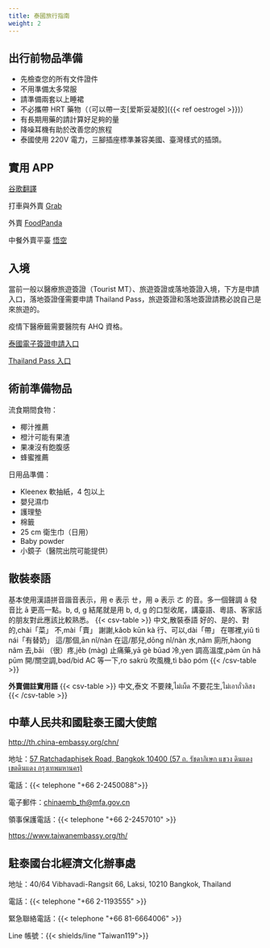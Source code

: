 ```yaml
---
title: 泰國旅行指南
weight: 2
---
```


## 出行前物品準備

- 先檢查您的所有文件證件
- 不用準備太多常服
- 請準備兩套以上睡裙
- 不必攜帶 HRT 藥物（（可以帶一支[爱斯妥凝胶]({{< ref oestrogel >}})）
- 有長期用藥的請計算好足夠的量
- 降噪耳機有助於改善您的旅程
- 泰國使用 220V 電力，三腳插座標準兼容美國、臺灣樣式的插頭。

## 實用 APP

[谷歌翻譯](https://play.google.com/store/apps/details?id=com.google.android.apps.translate)

打車與外賣 [Grab](https://play.google.com/store/apps/details?id=com.grabtaxi.passenger)

外賣 [FoodPanda](https://play.google.com/store/apps/details?id=com.global.foodpanda.android)

中餐外賣平臺 [悟空](https://play.google.com/store/apps/details?id=com.wukong.waimai)

## 入境

當前一般以醫療旅遊簽證（Tourist MT）、旅遊簽證或落地簽證入境，下方是申請入口，落地簽證僅需要申請 Thailand Pass，旅遊簽證和落地簽證請務必說自己是來旅遊的。

疫情下醫療籤需要醫院有 AHQ 資格。

[泰國電子簽證申請入口](https://www.thaievisa.go.th/)

[Thailand Pass 入口](https://tp.consular.go.th/en/plan)

## 術前準備物品

流食期間食物：

- 椰汁推薦
- 橙汁可能有果渣
- 果凍沒有飽腹感
- 蜂蜜推薦

日用品準備：

- Kleenex 軟抽紙，4 包以上
- 嬰兒濕巾
- 護理墊
- 棉籤
- 25 cm 衛生巾（日用）
- Baby powder
- 小鏡子（醫院出院可能提供）

## 散裝泰語

基本使用漢語拼音諧音表示，用 e 表示 ㄝ，用 ə 表示 ㄜ 的音。多一個聲調 â 發音比 ā 更高一點。b, d, g 結尾就是用 b, d, g 的口型收尾，講臺語、粵語、客家話的朋友對此應該比較熟悉。
{{< csv-table >}}
中文,散裝泰語
好的、是的、對的,chài「菜」
不,mài「賣」
謝謝,kǎob kūn kà
行、可以,dài「帶」
在哪裡,yiǔ tì nái「有替奶」
這/那個,ān nî/nàn
在這/那兒,dōng nî/nàn
水,nâm
廁所,hàong nâm
去,bāi
（很）疼,jěb (màg)
止痛藥,yā gè būad
冷,yen
調高溫度,pə̀m ūn hǎ pūm
開/關空調,bəd/bid AC
等一下,ro sakrù
吹風機,tì bǎo póm
{{< /csv-table >}}

**外賣備註實用語**
{{< csv-table >}}
中文,泰文
不要辣,ไม่เผ็ด
不要花生,ไม่เอาถั่วลิสง
{{< /csv-table >}}

## 中華人民共和國駐泰王國大使館

<http://th.china-embassy.org/chn/>

地址：[57 Ratchadaphisek Road, Bangkok 10400 (57 ถ. รัชดาภิเษก แขวง ดินแดง เขตดินแดง กรุงเทพมหานคร)](https://goo.gl/maps/VraMb8dvM2uCq99f7)

電話：{{< telephone "+66 2-2450088">}}

電子郵件：<chinaemb_th@mfa.gov.cn>

領事保護電話：{{< telephone "+66 2-2457010" >}}

<https://www.taiwanembassy.org/th/>

## 駐泰國台北經濟文化辦事處

地址：40/64 Vibhavadi-Rangsit 66, Laksi, 10210 Bangkok, Thailand

電話：{{< telephone "+66 2-1193555" >}}

緊急聯絡電話：{{< telephone "+66 81-6664006" >}}

Line 帳號：{{< shields/line "Taiwan119">}}
